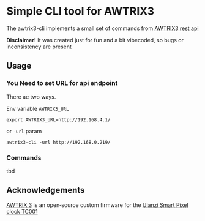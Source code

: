 # Simple CLI tool for AWTRIX3 
The awtrix3-cli implements a small set of commands from [AWTRIX3 rest api](https://blueforcer.github.io/awtrix3/#/api)


**Disclaimer!** It was created just for fun and a bit vibecoded, so bugs or inconsistency are present


## Usage

### You Need to set URL for api endpoint

There ae two ways.

Env variable `AWTRIX3_URL`
```
export AWTRIX3_URL=http://192.168.4.1/
```

or `-url` param

```
awtrix3-cli -url http://192.168.0.219/ 
```

### Commands

tbd


## Acknowledgements
[AWTRIX 3](https://github.com/Blueforcer/awtrix3) is an open‑source custom firmware for the [Ulanzi Smart Pixel clock TC001](https://www.ulanzi.com/products/ulanzi-pixel-smart-clock-2882)
